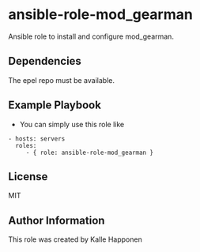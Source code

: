 ansible-role-mod_gearman
=========

Ansible role to install and configure mod_gearman.

Dependencies
------------

The epel repo must be available.

Example Playbook
----------------

* You can simply use this role like
```
- hosts: servers
  roles:
     - { role: ansible-role-mod_gearman }
```
License
-------

MIT

Author Information
------------------

This role was created by Kalle Happonen

